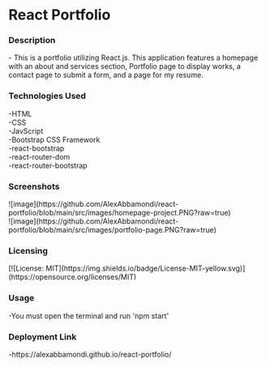 <h1>React Portfolio</h1>

<h3>Description</h3>
- This is a portfolio utilizing React.js. This application features a homepage with an about and services section, Portfolio page to display works, a contact page to submit a form, and a page for my resume.

<h3>Technologies Used</h3>
-HTML<br>
-CSS<br>
-JavScript<br>
-Bootstrap CSS Framework<br>
-react-bootstrap<br>
-react-router-dom<br>
-react-router-bootstrap<br>

<h3>Screenshots</h3>
![image](https://github.com/AlexAbbamondi/react-portfolio/blob/main/src/images/homepage-project.PNG?raw=true)<br>
![image](https://github.com/AlexAbbamondi/react-portfolio/blob/main/src/images/portfolio-page.PNG?raw=true)

<h3>Licensing</h3>
 [![License: MIT](https://img.shields.io/badge/License-MIT-yellow.svg)](https://opensource.org/licenses/MIT)
 
 <h3>Usage</h3>
 -You must open the terminal and run 'npm start'
 
<h3>Deployment Link</h3>
-https://alexabbamondi.github.io/react-portfolio/
